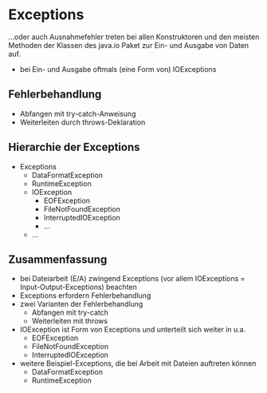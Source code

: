 # Exceptions

...oder auch Ausnahmefehler treten bei allen Konstruktoren und den meisten Methoden der Klassen des java.io Paket zur Ein- und Ausgabe von Daten auf.

- bei Ein- und Ausgabe oftmals (eine Form von) IOExceptions

## Fehlerbehandlung

- Abfangen mit try-catch-Anweisung
- Weiterleiten durch throws-Deklaration

## Hierarchie der Exceptions

- Exceptions
  - DataFormatException
  - RuntimeException
  - IOException
    - EOFException
    - FileNotFoundException
    - InterruptedIOException
    - ...
  - ...
## Zusammenfassung

- bei Dateiarbeit (E/A) zwingend Exceptions (vor allem IOExceptions = Input-Output-Exceptions) beachten
- Exceptions erfordern Fehlerbehandlung
- zwei Varianten der Fehlerbehandlung
  - Abfangen mit try-catch
  - Weiterleiten mit throws
- IOException ist Form von Exceptions und unterteilt sich weiter in u.a.
  - EOFException
  - FileNotFoundException
  - InterruptedIOException
- weitere Beispiel-Exceptions, die bei Arbeit mit Dateien auftreten können
  - DataFormatException
  - RuntimeException
